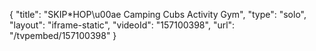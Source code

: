 {
    "title": "SKIP*HOP\u00ae Camping Cubs Activity Gym",
    "type": "solo",
    "layout": "iframe-static",
    "videoId": "157100398",
    "url": "\/tvpembed\/157100398"
}
